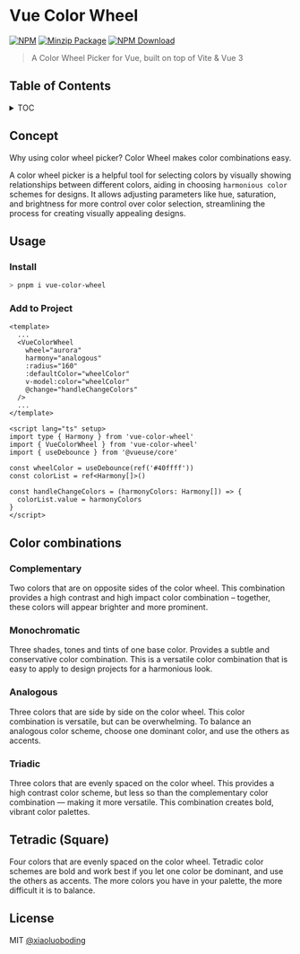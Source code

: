 # Vue Color Wheel

[![NPM][npmBadge]][npmUrl]
[![Minzip Package][bundlePhobiaBadge]][bundlePhobiaUrl]
[![NPM Download][npmDtBadge]][npmDtUrl]

[npmBadge]: https://img.shields.io/npm/v/vue-color-wheel.svg?maxAge=2592000
[npmUrl]: https://www.npmjs.com/package/vue-color-wheel
[npmDtBadge]: https://img.shields.io/npm/dt/vue-color-wheel.svg
[npmDtUrl]: https://www.npmjs.com/package/vue-color-wheel
[bundlePhobiaBadge]: https://img.shields.io/bundlephobia/minzip/vue-color-wheel
[bundlePhobiaUrl]: https://bundlephobia.com/package/vue-color-wheel@latest

> A Color Wheel Picker for Vue, built on top of Vite & Vue 3

## Table of Contents

<details>

<summary>TOC</summary>

- [Vue Color Wheel](#vue-color-wheel)
  - [Table of Contents](#table-of-contents)
  - [Concept](#concept)
  - [Usage](#usage)
    - [Install](#install)
    - [Add to Project](#add-to-project)
  - [Color combinations](#color-combinations)
    - [Complementary](#complementary)
    - [Monochromatic](#monochromatic)
    - [Analogous](#analogous)
    - [Triadic](#triadic)
  - [Tetradic (Square)](#tetradic-square)
  - [License](#license)

</details>

## Concept

Why using color wheel picker? Color Wheel makes color combinations easy.

A color wheel picker is a helpful tool for selecting colors by visually showing relationships between different colors, aiding in choosing `harmonious color` schemes for designs. It allows adjusting parameters like hue, saturation, and brightness for more control over color selection, streamlining the process for creating visually appealing designs.

## Usage

### Install

```bash
> pnpm i vue-color-wheel
```

### Add to Project

```vue
<template>
  ...
  <VueColorWheel
    wheel="aurora"
    harmony="analogous"
    :radius="160"
    :defaultColor="wheelColor"
    v-model:color="wheelColor"
    @change="handleChangeColors"
  />
  ...
</template>

<script lang="ts" setup>
import type { Harmony } from 'vue-color-wheel'
import { VueColorWheel } from 'vue-color-wheel'
import { useDebounce } from '@vueuse/core'

const wheelColor = useDebounce(ref('#40ffff'))
const colorList = ref<Harmony[]>()

const handleChangeColors = (harmonyColors: Harmony[]) => {
  colorList.value = harmonyColors
}
</script>
```

## Color combinations

### Complementary

Two colors that are on opposite sides of the color wheel. This combination provides a high contrast and high impact color combination – together, these colors will appear brighter and more prominent.

### Monochromatic

Three shades, tones and tints of one base color. Provides a subtle and conservative color combination. This is a versatile color combination that is easy to apply to design projects for a harmonious look.

### Analogous

Three colors that are side by side on the color wheel. This color combination is versatile, but can be overwhelming. To balance an analogous color scheme, choose one dominant color, and use the others as accents.

### Triadic

Three colors that are evenly spaced on the color wheel. This provides a high contrast color scheme, but less so than the complementary color combination — making it more versatile. This combination creates bold, vibrant color palettes.

## Tetradic (Square)

Four colors that are evenly spaced on the color wheel. Tetradic color schemes are bold and work best if you let one color be dominant, and use the others as accents. The more colors you have in your palette, the more difficult it is to balance.

## License

MIT [@xiaoluoboding](https://github.com/xiaoluoboding)
